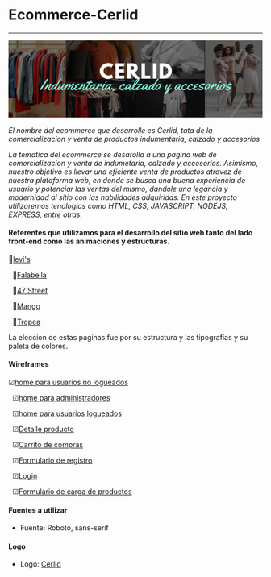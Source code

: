 
# Ecommerce-Cerlid
---
![](https://github.com/Bel-ro/ecommerce-Cerlid/blob/master/images/cerlid-portada-git.png "Portada")

*El nombre del ecommerce que desarrolle es Cerlid, tata de la comercializacion y venta de productos indumentaria, calzado y  accesorios*

*La tematica del ecommerce se desarolla a una pagina web de comercializacion y venta de indumetaria, calzado y accesorios. Asimismo, nuestro objetivo es llevar una eficiente venta de productos atravez de nuestra plataforma web, en donde se busca una buena experiencia de usuario y potenciar las ventas del mismo, dandole una legancia y modernidad al sitio con las habilidades adquiridas. En este proyecto utilizaremos tenologias como HTML, CSS, JAVASCRIPT, NODEJS, EXPRESS, entre otras.*

#### Referentes que utilizamos para el desarrollo del sitio web tanto del lado front-end como las animaciones y estructuras.

  🔗[levi's](https://www.levi.com.ar/)


  &nbsp;
🔗[Falabella](https://www.falabella.com.ar/)


  &nbsp;
🔗[47 Street](https://www.47street.com.ar/)


  &nbsp;
🔗[Mango](https://shop.mango.com/)


  &nbsp;
🔗[Tropea](https://tropea.com.ar/)

La eleccion de estas paginas fue por su estructura y las tipografias y su paleta de colores.

  #### Wireframes

  ☑[home para usuarios no logueados](https://github.com/Bel-ro/ecommerce-Cerlid/blob/master/wireframes/no-logueagos-home.png)


  &nbsp;
  ☑[home para administradores](https://github.com/Bel-ro/ecommerce-Cerlid/blob/master/wireframes/home-administradores.png)
  

  &nbsp;
  ☑[home para usuarios logueados](https://github.com/Bel-ro/ecommerce-Cerlid/blob/master/wireframes/home-logueados.png)
  

  &nbsp;
  ☑[Detalle producto](https://github.com/Bel-ro/ecommerce-Cerlid/blob/master/wireframes/detalle-producto.png)
  

  &nbsp;
  ☑[Carrito de compras](https://github.com/Bel-ro/ecommerce-Cerlid/blob/master/wireframes/carrito.png)
  

  &nbsp;
  ☑[Formulario de registro](https://github.com/Bel-ro/ecommerce-Cerlid/blob/master/wireframes/registro.png)
  
  
  &nbsp;
  ☑[Login](https://github.com/Bel-ro/ecommerce-Cerlid/blob/master/wireframes/login.png)
  
  
   &nbsp;
  ☑[Formulario de carga de productos](https://github.com/Bel-ro/ecommerce-Cerlid/blob/master/wireframes/agregar-productos.png)
  
  
  
   #### Fuentes a utilizar
   
   - Fuente: Roboto, sans-serif
   
   #### Logo
   
   - Logo: [Cerlid](https://github.com/Bel-ro/ecommerce-Cerlid/blob/master/images/cerlid-Logo.png)
   
  
